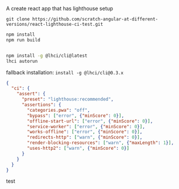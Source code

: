 A create react app that has lighthouse setup

`git clone https://github.com/scratch-angular-at-different-versions/react-lighthouse-ci-test.git`

```bash
npm install
npm run build


npm install -g @lhci/cli@latest 
lhci autorun
```

fallback installation: `install -g @lhci/cli@0.3.x`

```json
{
  "ci": {
    "assert": {
      "preset": "lighthouse:recommended",
      "assertions": {
        "categories.pwa": "off",
        "bypass": ["error", {"minScore": 0}],
        "offline-start-url": ["error", {"minScore": 0}],
        "service-worker": ["error", {"minScore": 0}],
        "works-offline": ["error", {"minScore": 0}],
        "redirects-http": ["warn", {"minScore": 0}],
        "render-blocking-resources": ["warn", {"maxLength": 1}],
        "uses-http2": ["warn", {"minScore": 0}]
      }
    }
  }
}
```
test
